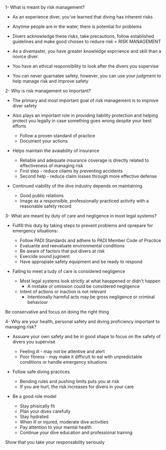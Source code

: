 1- What is meant by risk management?

- As an experience diver, you've learned that diving has inherent risks
- Anytime people are in the water, there is potential for problems
- Divers acknowledge these risks, take precautions, follow established guidelines and make good choises to reduce risk = RISK MANAGEMENT

- As a divemaster, you have greater knowledge exprrience and skill than a novice diver.
- You have an ethical responsibility to look after the divers you supervise
- You can never guarnatee safety, however, you can use your judgment to help manage risk and improve safety

2- Why is risk management so important?

- The primary and most important goal of risk management is to improve diver safety
- Also plays an important role in providing liability protection and helping protect you legally in case something goes wrong despite your best efforts
    - Follow a proven standard of practice
    - Document your actions

- Helps maintain the avaiability of insurance
    - Reliable and adequate insurance coverage is directly related to effectiveness of managing risk
    - First step - reduce cliams by preventing accidents
    - Second help - reduce claim losses through more effective defense

- Continued viability of the dive industry depends on maintaining
    - Good public relations
    - Image as a responsible, professionally practiced activity with a reasonable safety record

3- What are meant by duty of care and negligence in most legal systems?

- Fulfill this duty by taking steps to prevent problems and oprepare for emergency situations:
    - Follow PADI Standards and adhere to PADI Member Code of Practice
    - Evaluante and reevaluate environmental conditions
    - Be aware of factors that put divers at risk
    - Exercide sound jugment
    - Have appropiate safety equipment and be ready to respond

- Falling to meet a tudy of care is considered negligence
    - Most legal systems look strictly at what haoppened or didn't happen
        - A mistake or omission could be considered negligence
    - Intent of actions or inaction is not relevant
        - Intentionally harmful acts may be gross negligence or criminal behaviour

Be conservative and focus on doing the right thing

4- Why are your health, personal safety and diving proficiency important to managing risk?

- Assuare your own safety and be in good shape to focus on the safety of divers you supervise
    - Feeling ill - may not be attentive and alert
    - Poor fitness - may make it difficult to eal with unpredictable conditions or handle emergency situations

- Follow safe diving practices
    - Bending rules and pushing limits puts you at risk
    - If you are hurt, the risk increases for divers in your care

- Be a good role model
    - Stay phisically fit
    - Plan your dives carefully
    - Stay hydrated
    - When ill or injured, moderate dive activities
    - Pay attention to your mental health
    - Continue your dive education and professional training

Show that you take your responsability seriously



